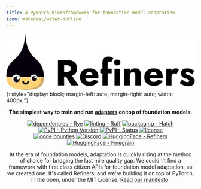 ```yaml
---
title: A PyTorch microframework for foundation model adaptation
icon: material/water-outline
---
```


![Refiners logo](/assets/logo_light.png){: style="display: block; margin-left: auto; margin-right: auto; width: 400px;"}

<center>

  **The simplest way to train and run [adapters](/concepts/adapter/) on top of foundation models.**

  [![dependencies - Rye](https://img.shields.io/endpoint?url=https://raw.githubusercontent.com/astral-sh/rye/main/artwork/badge.json)](https://rye.astral.sh)
  [![linting - Ruff](https://img.shields.io/endpoint?url=https://raw.githubusercontent.com/astral-sh/ruff/main/assets/badge/v2.json)](https://github.com/astral-sh/ruff)
  [![packaging - Hatch](https://img.shields.io/badge/%F0%9F%A5%9A-Hatch-4051b5.svg)](https://github.com/pypa/hatch)
  [![PyPI - Python Version](https://img.shields.io/pypi/pyversions/refiners)](https://pypi.org/project/refiners/)
  [![PyPI - Status](https://badge.fury.io/py/refiners.svg)](https://badge.fury.io/py/refiners)
  [![license](https://img.shields.io/badge/license-MIT-blue)](https://github.com/finegrain-ai/refiners/blob/main/LICENSE) <br>
  [![code bounties](https://img.shields.io/badge/code-bounties-blue)](https://finegrain.ai/bounties)
  [![Discord](https://img.shields.io/discord/1179456777406922913?logo=discord&logoColor=white&color=%235765F2)](https://discord.gg/mCmjNUVV7d)
  [![HuggingFace - Refiners](https://img.shields.io/badge/refiners-ffd21e?logo=huggingface&labelColor=555)](https://huggingface.co/refiners)
  [![HuggingFace - Finegrain](https://img.shields.io/badge/finegrain-ffd21e?logo=huggingface&labelColor=555)](https://huggingface.co/finegrain)

  At the era of foundation models, adaptation is quickly rising at the method of choice for bridging the last mile quality gap.
  We couldn't find a framework with first class citizen APIs for foundation model adaptation, so we created one.
  It's called Refiners, and we're building it on top of PyTorch, in the open, under the MIT License.
  [Read our manifesto](/home/why/).

</center>
